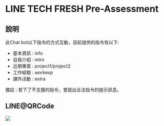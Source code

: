# LINE TECH FRESH Pre-Assessment
## 說明
此Chat bot以下指令的方式互動，目前提供的指令有以下:
- 基本資訊 : info
- 自我介紹 : intro
- 近期專案 : project1/project2
- 工作經驗 : workexp
- 課外活動 : extra

備註 : 若下了不支援的指令，會跳出合法指令的提示訊息。
## LINE@QRCode
![](https://i.imgur.com/6TbY1m6.jpg)
